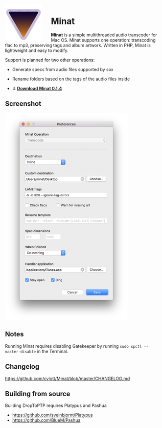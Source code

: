 <img align="left" src="minat.png" style="float: left; margin-right: 30px;" width="120">

# Minat

**Minat** is a simple multithreaded audio transcoder for Mac OS. Minat supports one operation: transcoding flac to mp3, preserving tags and album artwork. Written in PHP, Minat is lightweight and easy to modify.

Support is planned for two other operations:

* Generate specs from audio files supported by sox
* Rename folders based on the tags of the audio files inside

* **⇩ [Download Minat 0.1.4](https://github.com/cylott/Minat/raw/master/Minat.app.zip)**

## Screenshot

<img src="screenshot.png" width="400">

## Notes

Running Minat requires disabling Gatekeeper by running `sudo spctl --master-disable` in the Terminal.

## Changelog

https://github.com/cylott/Minat/blob/master/CHANGELOG.md

## Building from source

Building DropToPTP requires Platypus and Pashua

* https://github.com/sveinbjornt/Platypus
* https://github.com/BlueM/Pashua